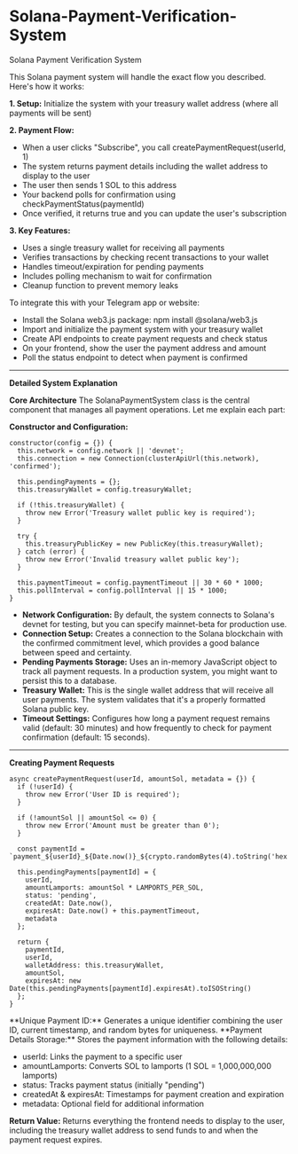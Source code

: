# Solana-Payment-Verification-System
Solana Payment Verification System

This Solana payment system will handle the exact flow you described. Here's how it works:

**1. Setup:** Initialize the system with your treasury wallet address (where all payments will be sent)

**2. Payment Flow:**

- When a user clicks "Subscribe", you call createPaymentRequest(userId, 1)
- The system returns payment details including the wallet address to display to the user
- The user then sends 1 SOL to this address
- Your backend polls for confirmation using checkPaymentStatus(paymentId)
- Once verified, it returns true and you can update the user's subscription

**3. Key Features:**

- Uses a single treasury wallet for receiving all payments
- Verifies transactions by checking recent transactions to your wallet
- Handles timeout/expiration for pending payments
- Includes polling mechanism to wait for confirmation
- Cleanup function to prevent memory leaks

To integrate this with your Telegram app or website:

- Install the Solana web3.js package: npm install @solana/web3.js
- Import and initialize the payment system with your treasury wallet
- Create API endpoints to create payment requests and check status
- On your frontend, show the user the payment address and amount
- Poll the status endpoint to detect when payment is confirmed

---------------------------------------------------------------------------------------------------------------

**Detailed System Explanation**

**Core Architecture**
The SolanaPaymentSystem class is the central component that manages all payment operations. Let me explain each part:

**Constructor and Configuration:**
```
constructor(config = {}) {
  this.network = config.network || 'devnet';
  this.connection = new Connection(clusterApiUrl(this.network), 'confirmed');
  
  this.pendingPayments = {};
  this.treasuryWallet = config.treasuryWallet;
  
  if (!this.treasuryWallet) {
    throw new Error('Treasury wallet public key is required');
  }
  
  try {
    this.treasuryPublicKey = new PublicKey(this.treasuryWallet);
  } catch (error) {
    throw new Error('Invalid treasury wallet public key');
  }
  
  this.paymentTimeout = config.paymentTimeout || 30 * 60 * 1000; 
  this.pollInterval = config.pollInterval || 15 * 1000; 
}
```

- **Network Configuration:** By default, the system connects to Solana's devnet for testing, but you can specify mainnet-beta for production use.
- **Connection Setup:** Creates a connection to the Solana blockchain with the confirmed commitment level, which provides a good balance between speed and certainty.
- **Pending Payments Storage:** Uses an in-memory JavaScript object to track all payment requests. In a production system, you might want to persist this to a database.
- **Treasury Wallet:** This is the single wallet address that will receive all user payments. The system validates that it's a properly formatted Solana public key.
- **Timeout Settings:** Configures how long a payment request remains valid (default: 30 minutes) and how frequently to check for payment confirmation (default: 15 seconds).

---------------------------------------------------------------------------------------------------------------

**Creating Payment Requests**
```
async createPaymentRequest(userId, amountSol, metadata = {}) {
  if (!userId) {
    throw new Error('User ID is required');
  }
  
  if (!amountSol || amountSol <= 0) {
    throw new Error('Amount must be greater than 0');
  }
  
  const paymentId = `payment_${userId}_${Date.now()}_${crypto.randomBytes(4).toString('hex')}`;
  
  this.pendingPayments[paymentId] = {
    userId,
    amountLamports: amountSol * LAMPORTS_PER_SOL,
    status: 'pending',
    createdAt: Date.now(),
    expiresAt: Date.now() + this.paymentTimeout,
    metadata
  };
  
  return {
    paymentId,
    userId,
    walletAddress: this.treasuryWallet,
    amountSol,
    expiresAt: new Date(this.pendingPayments[paymentId].expiresAt).toISOString()
  };
}
```


<p **Input Validation:** Checks that both the user ID and amount are valid. </p>
**Unique Payment ID:** Generates a unique identifier combining the user ID, current timestamp, and random bytes for uniqueness.
**Payment Details Storage:** Stores the payment information with the following details:

- userId: Links the payment to a specific user
- amountLamports: Converts SOL to lamports (1 SOL = 1,000,000,000 lamports)
- status: Tracks payment status (initially "pending")
- createdAt & expiresAt: Timestamps for payment creation and expiration
- metadata: Optional field for additional information


**Return Value:** Returns everything the frontend needs to display to the user, including the treasury wallet address to send funds to and when the payment request expires.







